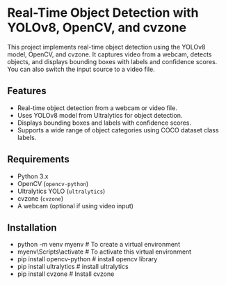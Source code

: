 # Real-Time Object Detection with YOLOv8, OpenCV, and cvzone

This project implements real-time object detection using the YOLOv8 model, OpenCV, and cvzone. It captures video from a webcam, detects objects, and displays bounding boxes with labels and confidence scores. You can also switch the input source to a video file.

## Features
- Real-time object detection from a webcam or video file.
- Uses YOLOv8 model from Ultralytics for object detection.
- Displays bounding boxes and labels with confidence scores.
- Supports a wide range of object categories using COCO dataset class labels.

## Requirements

- Python 3.x
- OpenCV (`opencv-python`)
- Ultralytics YOLO (`ultralytics`)
- cvzone (`cvzone`)
- A webcam (optional if using video input)

## Installation
- python -m venv myenv      # To create a virtual environment
- myenv\Scripts\activate      # To activate this virtual environment
- pip install opencv-python      # install opencv library
- pip install ultralytics      # install ultralytics
- pip install cvzone      # Install cvzone

